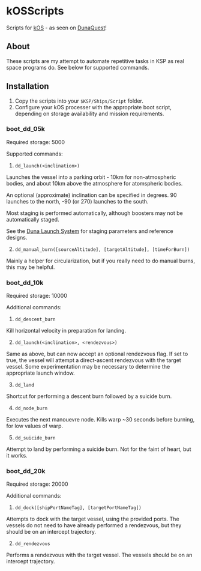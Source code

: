 # kOSScripts
Scripts for [kOS](https://github.com/KSP-KOS/KOS) - as seen on [DunaQuest](http://dunadirect.com)!

## About

These scripts are my attempt to automate repetitive tasks in KSP as real space programs do. See below for supported commands.

## Installation

1. Copy the scripts into your `$KSP/Ships/Script` folder.
2. Configure your kOS processer with the appropriate boot script, depending on storage availability and mission requirements.

### boot_dd_05k

Required storage: 5000

Supported commands:

1. `dd_launch(<inclination>)`
  
  Launches the vessel into a parking orbit - 10km for non-atmospheric bodies, and about 10km above the atmosphere for atomspheric bodies.
  
  An optional (approximate) inclination can be specified in degrees. 90 launches to the north, -90 (or 270) launches to the south.
  
  Most staging is performed automatically, although boosters may not be automatically staged.
  
  See the [Duna Launch System](http://www.dunadirect.com/vab.html) for staging parameters and reference designs.

2. `dd_manual_burn([sourceAltitude], [targetAltitude], [timeForBurn])`
  
  Mainly a helper for circularization, but if you really need to do manual burns, this may be helpful.

### boot_dd_10k

Required storage: 10000

Additional commands:

1. `dd_descent_burn`
  
  Kill horizontal velocity in preparation for landing.

2. `dd_launch(<inclination>, <rendezvous>)`
  
  Same as above, but can now accept an optional rendezvous flag. If set to true, the vessel will attempt a direct-ascent rendezvous with the target vessel. Some experimentation may be necessary to determine the appropriate launch window.

3. `dd_land`
  
  Shortcut for performing a descent burn followed by a suicide burn.

4. `dd_node_burn`
  
  Executes the next manouevre node. Kills warp ~30 seconds before burning, for low values of warp.

5. `dd_suicide_burn`
  
  Attempt to land by performing a suicide burn. Not for the faint of heart, but it works.

### boot_dd_20k

Required storage: 20000

Additional commands:

1. `dd_dock([shipPortNameTag], [targetPortNameTag])`
  
  Attempts to dock with the target vessel, using the provided ports. The vessels do not need to have already performed a rendezvous, but they should be on an intercept trajectory.

2. `dd_rendezvous`

  Performs a rendezvous with the target vessel. The vessels should be on an intercept trajectory.
